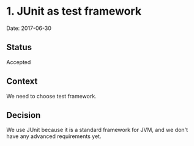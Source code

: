 # 1. JUnit as test framework

Date: 2017-06-30

## Status

Accepted 

## Context

We need to choose test framework.

## Decision

We use JUnit because it is a standard framework for JVM, and we don't have any advanced requirements yet.
